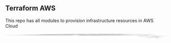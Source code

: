 ## Terraform AWS

This repo has all modules to provision infrastructure resources in AWS Cloud



![EC2 Linux Terrafrom ](https://github.com/ahpegasus/terraform/blob/master/Ec2Instance/LinuxEc2Instance/linuxec2_graph.png)
